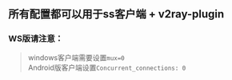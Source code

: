 ## 所有配置都可以用于ss客户端 + v2ray-plugin  
### WS版请注意：
> windows客户端需要设置```mux=0```  
> Android版客户端设置```Concurrent_connections: 0```
